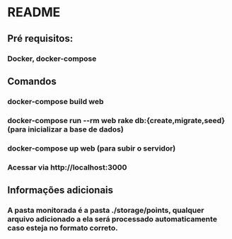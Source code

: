 # README

## Pré requisitos:

### Docker, docker-compose

## Comandos

### docker-compose build web
### docker-compose run --rm web rake db:{create,migrate,seed} (para inicializar a base de dados)
### docker-compose up web (para subir o servidor)

### Acessar via http://localhost:3000

## Informações adicionais

### A pasta monitorada é a pasta ./storage/points, qualquer arquivo adicionado a ela será processado automaticamente caso esteja no formato correto.
